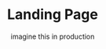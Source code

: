 ---
title: "Landing Page"
image: /img/HappyFace.jpg
subtitle: imagine this in production
apps:
  - link: https://google.com
    image: /img/HappyFace.jpg
    text: Quality app. I promise.
    description: You've probable seen this app somewhere before.
---